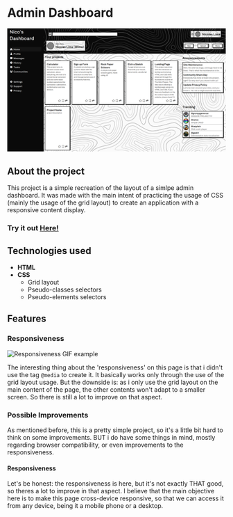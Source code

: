 # Admin Dashboard

![Example picture](https://github.com/Nicog03/admin-dashboard/blob/main/readme-content/layout.png)

## About the project

This project is a simple recreation of the layout of a simlpe admin dashboard. It was made with the main intent of practicing the usage of CSS (mainly the usage of the grid layout) to create an application with a responsive content display.

### Try it out [Here!](https://nicog03.github.io/admin-dashboard/)

## Technologies used

- **HTML**
- **CSS**
  - Grid layout
  - Pseudo-classes selectors
  - Pseudo-elements selectors

## Features

### Responsiveness

![Responsiveness GIF example](https://github.com/Nicog03/admin-dashboard/blob/main/readme-content/resp.gif)

The interesting thing about the 'responsiveness' on this page is that i didn't use the tag `@media` to create it. It basically works only through the use of the grid layout usage. But the downside is: as i only use the grid layout on the main content of the page, the other contents won't adapt to a smaller screen. So there is still a lot to improve on that aspect.

### Possible Improvements

As mentioned before, this is a pretty simple project, so it's a little bit hard to think on some improvements. BUT i do have some things in mind, mostly regarding browser compatibility, or even improvements to the responsiveness.

#### Responsiveness

Let's be honest: the responsiveness is here, but it's not exactly THAT good, so theres a lot to improve in that aspect. I believe that the main objective here is to make this page cross-device responsive, so that we can access it from any device, being it a mobile phone or a desktop.
